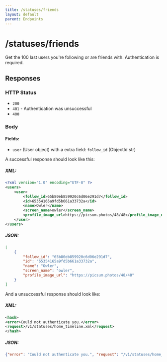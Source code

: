 ```yaml
---
title: /statuses/friends
layout: default
parent: Endpoints
---
```

# /statuses/friends

Get the 100 last users you're following or are friends with. Authentication is required.
## Responses

### HTTP Status
- `200`
- `401` - Authentication was unsuccessful
- `400` 
### Body

#### Fields:
* `user` (User object) with a extra field: `follow_id` (ObjectId str)

A successful response should look like this:

##### XML:
```xml
<?xml version="1.0" encoding="UTF-8" ?>
<users>
    <user>
        <follow_id>65b80eb859920c6d06e291d7</follow_id>
        <id>65354165a9fd5b661a33732a</id>
        <name>Owler</name>
        <screen_name>owler</screen_name>
        <profile_image_url>https://picsum.photos/48/48</profile_image_url>
    </user>
</users>
```

##### JSON:
```json
[
    {
        "follow_id": "65b80eb859920c6d06e291d7",
        "id": "65354165a9fd5b661a33732a",
        "name": "Owler",
        "screen_name": "owler",
        "profile_image_url": "https://picsum.photos/48/48"
    }
]
```


And a unsuccessful response should look like:


##### XML:
```xml
<hash>
<error>Could not authenticate you.</error>
<request>/v1/statuses/home_timeline.xml</request>
</hash>
```

##### JSON:
```json
{"error": "Could not authenticate you.", "request": "/v1/statuses/home_timeline.json"}
```
